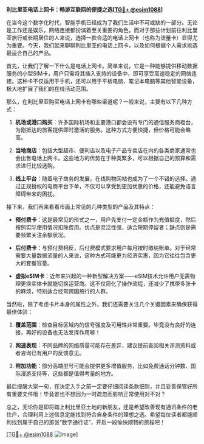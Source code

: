 **利比里亚电话上网卡：畅游互联网的便捷之选[[TG💪+ @esim1088](https://t.me/s/esim1088)]**

在当今这个数字化时代，智能手机已经成为了我们生活中不可或缺的一部分。无论是工作还是娱乐，网络连接都扮演着至关重要的角色。而对于那些计划前往利比里亚旅行或长期居住的人来说，选择一款合适的电话上网卡（也称为流量卡）显得尤为重要。今天，我们就来聊聊利比里亚的电话上网卡，以及如何根据个人需求挑选最适合自己的产品。

首先，让我们了解一下什么是电话上网卡。简单来说，它是一种能够提供移动数据服务的小型SIM卡，用户只需将其插入支持的设备中，即可享受高速稳定的网络连接。这种卡不仅适用于手机，还可以用于平板电脑、笔记本电脑等其他智能设备，极大地扩展了我们的在线活动范围。

那么，在利比里亚购买电话上网卡有哪些渠道呢？一般来说，主要有以下几种方式：

1. **机场或港口购买**：许多国际机场和主要港口都会设有专门的通信服务商柜台，为刚抵达的旅客提供即时激活的服务。这种方式方便快捷，但价格可能会略高。
   
2. **当地商店**：包括大型超市、便利店以及电子产品专卖店在内的各类商家通常也会出售电话上网卡。这些地方的优势在于种类繁多，可以根据自己的预算和需求进行比较选购。

3. **线上平台**：随着电子商务的发展，在线购物网站也成为了一个不错的选择。通过正规授权的电商平台下单，不仅可以享受到更加优惠的价格，还能避免语言障碍带来的困扰。

接下来，我们再来看看市面上常见的几种类型的产品及其特点：

- **预付费卡**：这是最常见的形式之一，用户先支付一定金额作为充值额度，然后按照实际使用情况扣除费用。优点是灵活性强，适合短期停留者；缺点则是需要频繁关注余额状况。
  
- **后付费卡**：与预付费相反，后付费模式要求用户每月按时缴纳账单。对于经常需要大量数据流量的人来说，这种方式可能更为经济实惠，因为它往往包含更大的套餐容量。

- **虚拟eSIM卡**：近年来兴起的一种新型解决方案——eSIM技术允许用户无需物理更换实体卡就能切换运营商。这不仅简化了操作流程，还减少了携带多张卡的麻烦，特别适合经常跨国旅行的人群。

当然啦，除了考虑卡片本身的属性之外，我们还需要关注几个关键因素来确保获得最佳体验：

1. **覆盖范围**：检查目标区域内的信号强度及可用性非常重要。毕竟没有良好的连接，再好的设备也无法发挥作用嘛！

2. **网速表现**：不同品牌的网络质量可能存在差异，建议提前查阅相关评测资料或者咨询已有用户的反馈意见。

3. **附加功能**：部分高端型号可能会提供更多增值服务，比如免费通话分钟数、国际漫游支持等，这些都是值得考量的地方。

最后提醒大家一句，在决定入手之前一定要仔细阅读条款细则，并且妥善保管好所有重要文件哦！毕竟谁也不想因为一时疏忽而影响正常使用对不对？

总之，无论你是即将踏上利比里亚土地的新朋友，还是希望改善现有通讯条件的老住户，合理利用上述信息定能找到符合自身条件的理想之选。希望每位读者都能顺利找到属于自己的那张“数字通行证”，开启一段愉快顺畅的旅程吧！

[[TG💪+ @esim1088](https://t.me/s/esim1088) ![Image](https://i.postimg.cc/4NQfJmqS/Snipaste-2025-05-13-00-14-12.png)]